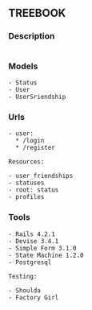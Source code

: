 ## TREEBOOK

### Description

```

```

### Models

```
- Status
- User 
- UserSriendship
```

### Urls

```
- user:
  * /login
  * /register

Resources:

- user_friendships
- statuses
- root: status
- profiles
```

### Tools

```
- Rails 4.2.1
- Devise 3.4.1
- Simple Form 3.1.0
- State Machine 1.2.0
- Postgresql

Testing:

- Shoulda
- Factory Girl
```
